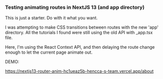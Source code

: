 ### Testing animating routes in NextJS 13 (and app directory)

This is just a starter. Do with it what you want.

I was attempting to make CSS transitions between routes with the new 'app' directory. 
All the tutorials I found were still
using the old API with _app.tsx file.

Here, I'm using the React Context API, and then delaying the route change enough to let 
the current page animate out.


DEMO:

https://nextjs13-router-anim-hc1ueaz5b-hencca-s-team.vercel.app/about

